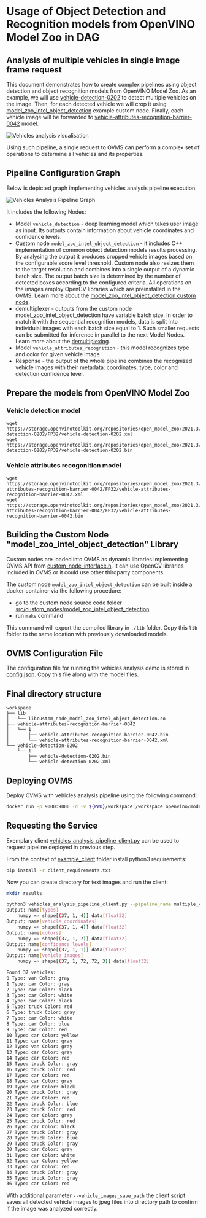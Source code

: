 # Usage of Object Detection and Recognition models from OpenVINO Model Zoo in DAG

## Analysis of multiple vehicles in single image frame request
This document demonstrates how to create complex pipelines using object detection and object recognition models from OpenVINO Model Zoo. As an example, we will use [vehicle-detection-0202](https://github.com/openvinotoolkit/open_model_zoo/blob/master/models/intel/vehicle-detection-0202/description/vehicle-detection-0202.md) to detect multiple vehicles on the image. Then, for each detected vehicle we will crop it using [model_zoo_intel_object_detection](../src/custom_nodes/model_zoo_intel_object_detection) example custom node. Finally, each vehicle image will be forwarded to [vehicle-attributes-recognition-barrier-0042](https://github.com/openvinotoolkit/open_model_zoo/blob/master/models/intel/vehicle-attributes-recognition-barrier-0042/description/vehicle-attributes-recognition-barrier-0042.md) model.

![Vehicles analysis visualisation](vehicles_analysis.png)

Using such pipeline, a single request to OVMS can perform a complex set of operations to determine all vehicles and its properties.

## Pipeline Configuration Graph

Below is depicted graph implementing vehicles analysis pipeline execution. 

![Vehicles Analysis Pipeline Graph](vehicles_analysis_graph.svg)

It includes the following Nodes:
- Model `vehicle_detection` - deep learning model which takes user image as input. Its outputs contain information about vehicle coordinates and confidence levels.
- Custom node `model_zoo_intel_object_detection` - it includes C++ implementation of common object detection models results processing. By analysing the output it produces cropped vehicle images based on the configurable score level threshold. Custom node also resizes them to the target resolution and combines into a single output of a dynamic batch size. The output batch size is determined by the number of detected
boxes according to the configured criteria. All operations on the images employ OpenCV libraries which are preinstalled in the OVMS. Learn more about the [model_zoo_intel_object_detection custom node](../src/custom_nodes/model_zoo_intel_object_detection).
- demultiplexer - outputs from the custom node model_zoo_intel_object_detection have variable batch size. In order to match it with the sequential recognition models, data is split into individuial images with each batch size equal to 1.
Such smaller requests can be submitted for inference in parallel to the next Model Nodes. Learn more about the [demultiplexing](./demultiplexer.md).
- Model `vehicle_attributes_recognition` - this model recognizes type and color for given vehicle image
- Response - the output of the whole pipeline combines the recognized vehicle images with their metadata: coordinates, type, color and detection confidence level. 

## Prepare the models from OpenVINO Model Zoo
### Vehicle detection model
```
wget https://storage.openvinotoolkit.org/repositories/open_model_zoo/2021.3/models_bin/2/vehicle-detection-0202/FP32/vehicle-detection-0202.xml
wget https://storage.openvinotoolkit.org/repositories/open_model_zoo/2021.3/models_bin/2/vehicle-detection-0202/FP32/vehicle-detection-0202.bin
```
### Vehicle attributes recogonition model
```
wget https://storage.openvinotoolkit.org/repositories/open_model_zoo/2021.3/models_bin/2/vehicle-attributes-recognition-barrier-0042/FP32/vehicle-attributes-recognition-barrier-0042.xml
wget https://storage.openvinotoolkit.org/repositories/open_model_zoo/2021.3/models_bin/2/vehicle-attributes-recognition-barrier-0042/FP32/vehicle-attributes-recognition-barrier-0042.bin
```

## Building the Custom Node "model_zoo_intel_object_detection" Library 

Custom nodes are loaded into OVMS as dynamic libraries implementing OVMS API from [custom_node_interface.h](../src/custom_node_interface.h).
It can use OpenCV libraries included in OVMS or it could use other thirdparty components.

The custom node `model_zoo_intel_object_detection` can be built inside a docker container via the following procedure:
- go to the custom node source code folder [src/custom_nodes/model_zoo_intel_object_detection](../src/custom_nodes/model_zoo_intel_object_detection)
- run `make` command

This command will export the compiled library in `./lib` folder.
Copy this `lib` folder to the same location with previously downloaded models.

## OVMS Configuration File

The configuration file for running the vehicles analysis demo is stored in [config.json](../src/custom_nodes/model_zoo_intel_object_detection/config_vehicles_example.json).
Copy this file along with the model files.

## Final directory structure
```
workspace
├── lib
│   └── libcustom_node_model_zoo_intel_object_detection.so
├── vehicle-attributes-recognition-barrier-0042
│   └── 1
│       ├── vehicle-attributes-recognition-barrier-0042.bin
│       └── vehicle-attributes-recognition-barrier-0042.xml
└── vehicle-detection-0202
    └── 1
        ├── vehicle-detection-0202.bin
        └── vehicle-detection-0202.xml
```

## Deploying OVMS

Deploy OVMS with vehicles analysis pipeline using the following command:

```bash
docker run -p 9000:9000 -d -v ${PWD}/workspace:/workspace openvino/model_server --config_path /workspace/config.json --port 9000
```

## Requesting the Service

Exemplary client [vehicles_analysis_pipeline_client.py](../example_client/vehicles_analysis_pipeline_client.py) can be used to request pipeline deployed in previous step.

From the context of [example_client](../example_client) folder install python3 requirements:
```bash
pip install -r client_requirements.txt
``` 

Now you can create directory for text images and run the client:
```bash
mkdir results
```
```bash
python3 vehicles_analysis_pipeline_client.py --pipeline_name multiple_vehicle_recognition --grpc_port 9000 --image_input_path ./images/cars/road1.jpg --vehicle_images_output_name vehicle_images --vehicle_images_save_path ./results --image_width 512 --image_height 512 --input_image_layout NHWC --output_image_layout NHWC
Output: name[types]
    numpy => shape[(37, 1, 4)] data[float32]
Output: name[vehicle_coordinates]
    numpy => shape[(37, 1, 4)] data[float32]
Output: name[colors]
    numpy => shape[(37, 1, 7)] data[float32]
Output: name[confidence_levels]
    numpy => shape[(37, 1, 1)] data[float32]
Output: name[vehicle_images]
    numpy => shape[(37, 1, 72, 72, 3)] data[float32]

Found 37 vehicles:
0 Type: van Color: gray
1 Type: car Color: gray
2 Type: car Color: black
3 Type: car Color: white
4 Type: car Color: black
5 Type: truck Color: red
6 Type: truck Color: gray
7 Type: car Color: white
8 Type: car Color: blue
9 Type: car Color: red
10 Type: car Color: yellow
11 Type: car Color: gray
12 Type: van Color: gray
13 Type: car Color: gray
14 Type: car Color: red
15 Type: truck Color: gray
16 Type: truck Color: red
17 Type: car Color: red
18 Type: car Color: gray
19 Type: car Color: black
20 Type: truck Color: gray
21 Type: car Color: red
22 Type: truck Color: blue
23 Type: truck Color: red
24 Type: car Color: gray
25 Type: truck Color: red
26 Type: car Color: black
27 Type: truck Color: gray
28 Type: truck Color: blue
29 Type: truck Color: gray
30 Type: car Color: gray
31 Type: car Color: white
32 Type: car Color: yellow
33 Type: car Color: red
34 Type: truck Color: gray
35 Type: truck Color: gray
36 Type: car Color: red
```

With additional parameter `--vehicle_images_save_path` the client script saves all detected vehicle images to jpeg files into directory path to confirm
if the image was analyzed correctly.
